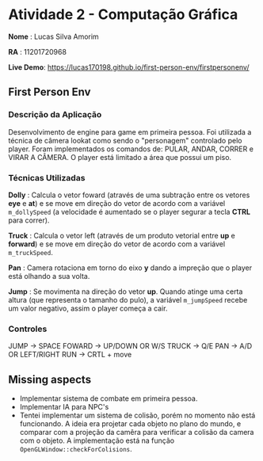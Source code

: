 # Atividade 2 - Computação Gráfica

**Nome** : Lucas Silva Amorim

**RA** : 11201720968

**Live Demo**: https://lucas170198.github.io/first-person-env/firstpersonenv/

## First Person Env
### Descrição da Aplicação
Desenvolvimento de engine para game em primeira pessoa. Foi utilizada a técnica de câmera lookat como sendo o "personagem" controlado pelo player. Foram implementados os comandos de: PULAR, ANDAR, CORRER e VIRAR A CÂMERA. O player está limitado a área que possui um piso.

### Técnicas Utilizadas
**Dolly** : Calcula o vetor foward (através de uma subtração entre os vetores **eye** e **at**) e se move em direção do vetor de acordo com a variável `m_dollySpeed` (a velocidade é aumentado se o player segurar a tecla **CTRL** para correr).

**Truck** : Calcula o vetor left (através de um produto vetorial entre **up** e **forward**) e se move em direção do vetor de acordo com a variável `m_truckSpeed`.

**Pan** : Camera rotaciona em torno do eixo **y** dando a impreção que o player está olhando a sua volta.

**Jump** : Se movimenta na direção do vetor **up**. Quando atinge uma certa altura (que representa o tamanho do pulo), a variável `m_jumpSpeed` recebe um valor negativo, assim o player começa a cair.

### Controles

JUMP -> SPACE
FOWARD -> UP/DOWN OR W/S
TRUCK -> Q/E
PAN -> A/D OR LEFT/RIGHT
RUN -> CRTL + move

## Missing aspects
- Implementar sistema de combate em primeira pessoa.
- Implementar IA para NPC's
- Tentei implementar um sistema de colisão, porém no momento não está funcionando. A ideia era projetar cada objeto no plano do mundo, e comparar com a projeção da camêra para verificar a colisão da camera com o objeto. A implementação está na função `OpenGLWindow::checkForColisions`.
